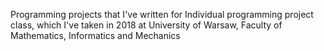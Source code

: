 Programming projects that I've written for Individual programming project class, which I've taken in 2018 at University of Warsaw, Faculty of Mathematics, Informatics and Mechanics
